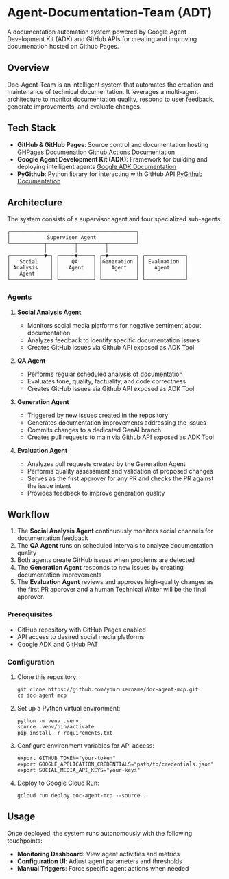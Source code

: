 # Agent-Documentation-Team (ADT)

A documentation automation system powered by Google Agent Development Kit (ADK) and GitHub APIs for creating and improving documenation hosted on Github Pages.

## Overview

Doc-Agent-Team is an intelligent system that automates the creation and maintenance of technical documentation. It leverages a multi-agent architecture to monitor documentation quality, respond to user feedback, generate improvements, and evaluate changes.

## Tech Stack

- **GitHub & GitHub Pages**: Source control and documentation hosting
   [GHPages Documenation](https://docs.github.com/en/pages)
   [Github Actions Documentation](https://docs.github.com/en/Actions)  
- **Google Agent Development Kit (ADK)**: Framework for building and deploying intelligent agents
   [Google ADK Documentation](google.github.io/adk-docs/)  
- **PyGithub**: Python library for interacting with GitHub API
   [PyGithub Documentation](https://pygithub.readthedocs.io/en/latest/)


## Architecture

The system consists of a supervisor agent and four specialized sub-agents:

```
┌─────────────────────────────────────────┐
│            Supervisor Agent             │
└───────────┬─────────┬─────────┬─────────┘
            │         │         │
┌───────────▼─┐ ┌─────▼─────┐ ┌─▼─────────┐ ┌─────────────┐
│   Social    │ │    QA     │ │Generation │ │ Evaluation  │
│ Analysis    │ │   Agent   │ │   Agent   │ │   Agent     │
│   Agent     │ │           │ │           │ │             │
└─────────────┘ └───────────┘ └───────────┘ └─────────────┘
```

### Agents

1. **Social Analysis Agent**
   - Monitors social media platforms for negative sentiment about documentation
   - Analyzes feedback to identify specific documentation issues
   - Creates GitHub issues via Github API exposed as ADK Tool

2. **QA Agent**
   - Performs regular scheduled analysis of documentation
   - Evaluates tone, quality, factuality, and code correctness
   - Creates GitHub issues via Github API exposed as ADK Tool


3. **Generation Agent**
   - Triggered by new issues created in the repository
   - Generates documentation improvements addressing the issues
   - Commits changes to a dedicated GenAI branch
   - Creates pull requests to main via Github API exposed as ADK Tool

4. **Evaluation Agent**
   - Analyzes pull requests created by the Generation Agent
   - Performs quality assessment and validation of proposed changes
   - Serves as the first approver for any PR and checks the PR against the issue intent
   - Provides feedback to improve generation quality

## Workflow

1. The **Social Analysis Agent** continuously monitors social channels for documentation feedback
2. The **QA Agent** runs on scheduled intervals to analyze documentation quality
3. Both agents create GitHub issues when problems are detected
4. The **Generation Agent** responds to new issues by creating documentation improvements
5. The **Evaluation Agent** reviews and approves high-quality changes as the first PR approver and a human Technical Writer will be the final approver.



### Prerequisites


- GitHub repository with GitHub Pages enabled
- API access to desired social media platforms
- Google ADK and GitHub PAT

### Configuration

1. Clone this repository:
   ```
   git clone https://github.com/yourusername/doc-agent-mcp.git
   cd doc-agent-mcp
   ```

2. Set up a Python virtual environment:
   ```
   python -m venv .venv
   source .venv/bin/activate
   pip install -r requirements.txt
   ```

3. Configure environment variables for API access:
   ```
   export GITHUB_TOKEN="your-token"
   export GOOGLE_APPLICATION_CREDENTIALS="path/to/credentials.json"
   export SOCIAL_MEDIA_API_KEYS="your-keys"
   ```

4. Deploy to Google Cloud Run:
   ```
   gcloud run deploy doc-agent-mcp --source .
   ```

## Usage

Once deployed, the system runs autonomously with the following touchpoints:

- **Monitoring Dashboard**: View agent activities and metrics
- **Configuration UI**: Adjust agent parameters and thresholds
- **Manual Triggers**: Force specific agent actions when needed

